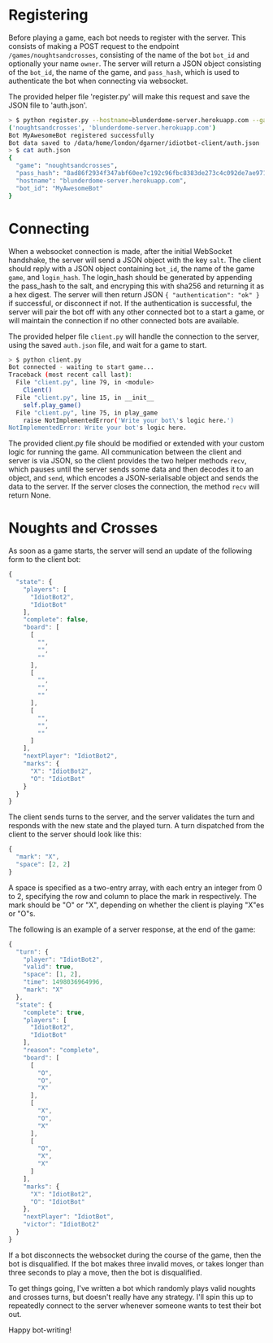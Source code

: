 Registering
===========

Before playing a game, each bot needs to register with the server. This
consists of making a POST request to the endpoint `/games/noughtsandcrosses`,
consisting of the name of the bot `bot_id` and optionally your name `owner`.
The server will return a JSON object consisting of the `bot_id`, the name of the
game, and `pass_hash`, which is used to authenticate the bot when connecting
via websocket.

The provided helper file 'register.py' will make this request and save the JSON
file to 'auth.json'.

```bash
> $ python register.py --hostname=blunderdome-server.herokuapp.com --game=noughtsandcrosses --owner=David MyAwesomeBot
('noughtsandcrosses', 'blunderdome-server.herokuapp.com')
Bot MyAwesomeBot registered successfully
Bot data saved to /data/home/london/dgarner/idiotbot-client/auth.json
> $ cat auth.json
{
  "game": "noughtsandcrosses",
  "pass_hash": "8ad86f2934f347abf60ee7c192c96fbc8383de273c4c092de7ae97151b84d934",
  "hostname": "blunderdome-server.herokuapp.com",
  "bot_id": "MyAwesomeBot"
}
```

Connecting
==========

When a websocket connection is made, after the initial WebSocket handshake, the
server will send a JSON object with the key `salt`.  The client should reply
with a JSON object containing `bot_id`, the name of the game `game`, and
`login_hash`. The login_hash should be generated by appending the pass_hash to
the salt, and encryping this with sha256 and returning it as a hex digest. The
server will then return JSON `{ "authentication": "ok" }` if successful, or
disconnect if not. If the authentication is successful, the server will pair
the bot off with any other connected bot to a start a game, or will maintain
the connection if no other connected bots are available.

The provided helper file `client.py` will handle the connection to the server,
using the saved `auth.json` file, and wait for a game to start.

```bash
> $ python client.py
Bot connected - waiting to start game...
Traceback (most recent call last):
  File "client.py", line 79, in <module>
    Client()
  File "client.py", line 15, in __init__
    self.play_game()
  File "client.py", line 75, in play_game
    raise NotImplementedError('Write your bot\'s logic here.')
NotImplementedError: Write your bot's logic here.
```

The provided client.py file should be modified or extended with your custom
logic for running the game.  All communication between the client and server is
via JSON, so the client provides the two helper methods `recv`, which pauses
until the server sends some data and then decodes it to an object, and `send`,
which encodes a JSON-serialisable object and sends the data to the server.
If the server closes the connection, the method `recv` will return None.

Noughts and Crosses
===================

As soon as a game starts, the server will send an update of the following form to the client bot:
```javascript
{
  "state": {
    "players": [
      "IdiotBot2",
      "IdiotBot"
    ],
    "complete": false,
    "board": [
      [
        "",
        "",
        ""
      ],
      [
        "",
        "",
        ""
      ],
      [
        "",
        "",
        ""
      ]
    ],
    "nextPlayer": "IdiotBot2",
    "marks": {
      "X": "IdiotBot2",
      "O": "IdiotBot"
    }
  }
}
```

The client sends turns to the server, and the server validates the turn and
responds with the new state and the played turn.  A turn dispatched from the
client to the server should look like this:

```javascript
{
  "mark": "X",
  "space": [2, 2]
}
```

A space is specified as a two-entry array, with each entry an integer from 0
to 2, specifying the row and column to place the mark in respectively.  The
mark should be "O" or "X", depending on whether the client is playing "X"es
or "O"s.

The following is an example of a server response, at the end of the game:

```javascript
{
  "turn": {
    "player": "IdiotBot2",
    "valid": true,
    "space": [1, 2],
    "time": 1498036964996,
    "mark": "X"
  },
  "state": {
    "complete": true,
    "players": [
      "IdiotBot2",
      "IdiotBot"
    ],
    "reason": "complete",
    "board": [
      [
        "O",
        "O",
        "X"
      ],
      [
        "X",
        "O",
        "X"
      ],
      [
        "O",
        "X",
        "X"
      ]
    ],
    "marks": {
      "X": "IdiotBot2",
      "O": "IdiotBot"
    },
    "nextPlayer": "IdiotBot",
    "victor": "IdiotBot2"
  }
}
```

If a bot disconnects the websocket during the course of the game, then the bot
is disqualified. If the bot makes three invalid moves, or takes longer than
three seconds to play a move, then the bot is disqualified.

To get things going, I've written a bot which randomly plays valid noughts and
crosses turns, but doesn't really have any strategy.  I'll spin this up
to repeatedly connect to the server whenever someone wants to test their bot out.

Happy bot-writing!
